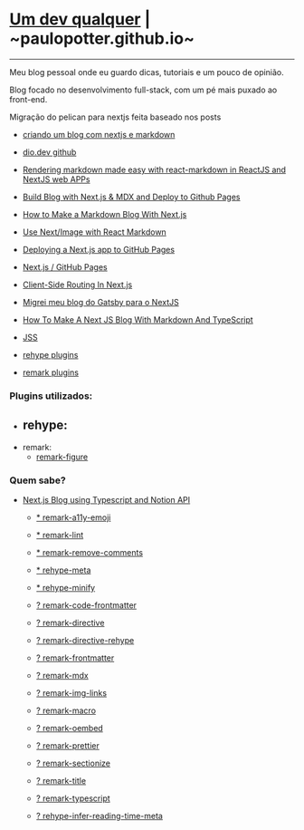 # [Um dev qualquer](https://umdevqualquer.com.br) | ~paulopotter.github.io~
---

Meu blog pessoal onde eu guardo dicas, tutoriais e um pouco de opinião.

Blog focado no desenvolvimento full-stack, com um pé mais puxado ao front-end.


Migração do pelican para nextjs feita baseado nos posts
- [criando um blog com nextjs e markdown](https://dio.dev/criando-um-blog-com-nextjs-e-markdown)
- [dio.dev github](https://github.com/imaginamundo/dio.dev)
- [Rendering markdown made easy with react-markdown in ReactJS and NextJS web APPs](https://dev.to/shareef/rendering-markdown-made-easy-with-react-markdown-in-reactjs-and-nextjs-web-apps-259d)
- [Build Blog with Next.js & MDX and Deploy to Github Pages](https://santhalakshminarayana.github.io/blog/build-blog-with-nextjs-mdx-and-deploy-to-github-pages)
- [How to Make a Markdown Blog With Next.js](https://jfelix.info/blog/how-to-make-a-static-blog-with-next-js)
- [Use Next/Image with React Markdown](https://amirardalan.com/blog/use-next-image-with-react-markdown)
- [Deploying a Next.js app to GitHub Pages](https://wallis.dev/blog/deploying-a-next-js-app-to-github-pages)
- [Next.js / GitHub Pages](https://medium.com/@anotherplanet/git-tips-next-js-github-pages-2dbc9a819cb8)
- [Client-Side Routing In Next.js](https://www.smashingmagazine.com/2021/06/client-side-routing-next-js/)
- [Migrei meu blog do Gatsby para o NextJS](https://willianjusten.com.br/migrei-meu-blog-do-gatsby-para-o-nextjs)
- [How To Make A Next JS Blog With Markdown And TypeScript](https://medium.com/geekculture/how-to-make-a-next-js-blog-with-markdown-and-typescript-1624a54f1b9e)


- [JSS](https://cssinjs.org/jss-plugin-default-unit/?v=v10.9.1-alpha.2)
- [rehype plugins](https://github.com/rehypejs/rehype/blob/main/doc/plugins.md#list-of-plugins)
- [remark plugins](https://github.com/remarkjs/remark/blob/main/doc/plugins.md#list-of-plugins)

### Plugins utilizados:

- rehype:
  -
- remark:
  - [remark-figure](https://github.com/josestg/rehype-figure)


### Quem sabe?

- [Next.js Blog using Typescript and Notion API](https://www.section.io/engineering-education/create-a-nextjs-blog-using-typescript-and-notion-api/)


  - [* remark-a11y-emoji](https://github.com/florianeckerstorfer/remark-a11y-emoji)
  - [* remark-lint](https://github.com/remarkjs/remark-lint)
  - [* remark-remove-comments](https://github.com/alvinometric/remark-remove-comments)
  - [* rehype-meta](https://github.com/rehypejs/rehype-meta)
  - [* rehype-minify](https://github.com/rehypejs/rehype-minify)

  - [? remark-code-frontmatter](https://github.com/s0/remark-code-frontmatter)
  - [? remark-directive](https://github.com/remarkjs/remark-directive)
  - [? remark-directive-rehype](https://github.com/IGassmann/remark-directive-rehype)
  - [? remark-frontmatter](https://github.com/remarkjs/remark-frontmatter)
  - [? remark-mdx](https://github.com/mdx-js/mdx/tree/main/packages/remark-mdx)
  - [? remark-img-links](https://github.com/Pondorasti/remark-img-links)
  - [? remark-macro](https://github.com/dimerapp/remark-macro)
  - [? remark-oembed](https://github.com/agentofuser/remark-oembed)
  - [? remark-prettier](https://github.com/remcohaszing/remark-prettier)
  - [? remark-sectionize](https://github.com/jake-low/remark-sectionize)
  - [? remark-title](https://github.com/RichardLitt/remark-title)
  - [? remark-typescript](https://github.com/trevorblades/remark-typescript)
  - [? rehype-infer-reading-time-meta](https://github.com/rehypejs/rehype-infer-reading-time-meta)

